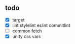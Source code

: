 ## todo

- [x] target
- [x] lint stylelint eslint commitlint
- [ ] common fetch
- [x] unity css vars
